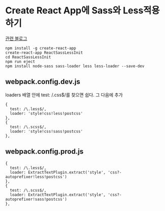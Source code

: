 # Create React App에 Sass와 Less적용하기

[관련 블로그](http://wagunblog.com/wp/?p=2189&preview=true) 

```
npm install -g create-react-app
create-react-app ReactSassLessInit
cd ReactSassLessInit
npm run eject
npm install node-sass sass-loader less less-loader --save-dev
```

## webpack.config.dev.js

loaders 배열 안에 test: /\.css$/를 찾으면 쉽다. 그 다음에 추가

```
{
  test: /\.less$/,
  loader: 'style!css!less!postcss'
},
{
  test: /\.scss$/,
  loader: 'style!css!sass!postcss'
},
```

## webpack.config.prod.js

```
{
  test: /\.less$/,
  loader: ExtractTextPlugin.extract('style', 'css?-autoprefixer!less!postcss')
},
{
  test: /\.scss$/,
  loader: ExtractTextPlugin.extract('style', 'css?-autoprefixer!sass!postcss')
},
```
